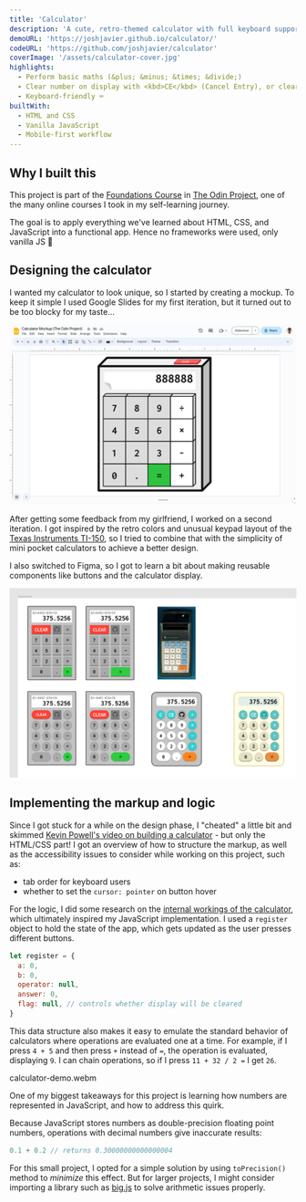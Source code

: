 ```yaml
---
title: 'Calculator'
description: 'A cute, retro-themed calculator with full keyboard support. No frameworks, just vanilla JavaScript and good ol’ HTML and CSS.'
demoURL: 'https://joshjavier.github.io/calculator/'
codeURL: 'https://github.com/joshjavier/calculator'
coverImage: '/assets/calculator-cover.jpg'
highlights:
  - Perform basic maths (&plus; &minus; &times; &divide;)
  - Clear number on display with <kbd>CE</kbd> (Cancel Entry), or clear entire calculation with <kbd>C</kbd> (Clear)
  - Keyboard-friendly ⌨️
builtWith:
  - HTML and CSS
  - Vanilla JavaScript
  - Mobile-first workflow
---
```


## Why I built this

This project is part of the [Foundations Course](https://www.theodinproject.com/paths/foundations/courses/foundations) in [The Odin Project](https://www.theodinproject.com/), one of the many online courses I took in my self-learning journey.

The goal is to apply everything we've learned about HTML, CSS, and JavaScript into a functional app. Hence no frameworks were used, only vanilla JS 🍦

## Designing the calculator

I wanted my calculator to look unique, so I started by creating a mockup. To keep it simple I used Google Slides for my first iteration, but it turned out to be too blocky for my taste...

![calculator-mockup-v1.jpg](/assets/calculator-mockup-v1.jpg)

After getting some feedback from my girlfriend, I worked on a second iteration. I got inspired by the retro colors and unusual keypad layout of the [Texas Instruments TI-150](http://www.datamath.org/BASIC/DATAMATH/ti-150.htm), so I tried to combine that with the simplicity of mini pocket calculators to achieve a better design.

I also switched to Figma, so I got to learn a bit about making reusable components like buttons and the calculator display.

![A look at my artboard showing the evolution of the design](/assets/calculator-design-evolution.png)

## Implementing the markup and logic

Since I got stuck for a while on the design phase, I "cheated" a little bit and skimmed [Kevin Powell's video on building a calculator](https://www.youtube.com/watch?v=EuwzyB_FQNs) - but only the HTML/CSS part! I got an overview of how to structure the markup, as well as the accessibility issues to consider while working on this project, such as:

- tab order for keyboard users
- whether to set the `cursor: pointer` on button hover

For the logic, I did some research on the [internal workings of the calculator](https://en.wikipedia.org/wiki/Calculator#Internal_workings), which ultimately inspired my JavaScript implementation. I used a `register` object to hold the state of the app, which gets updated as the user presses different buttons.

```js
let register = {
  a: 0,
  b: 0,
  operator: null,
  answer: 0,
  flag: null, // controls whether display will be cleared
}
```

This data structure also makes it easy to emulate the standard behavior of calculators where operations are evaluated one at a time. For example, if I press `4 + 5` and then press `+` instead of `=`, the operation is evaluated, displaying `9`. I can chain operations, so if I press `11 + 32 / 2 =` I get `26`.

calculator-demo.webm

One of my biggest takeaways for this project is learning how numbers are represented in JavaScript, and how to address this quirk.

Because JavaScript stores numbers as double-precision floating point numbers, operations with decimal numbers give inaccurate results:

```js
0.1 + 0.2 // returns 0.30000000000000004
```

For this small project, I opted for a simple solution by using `toPrecision()` method to _minimize_ this effect. But for larger projects, I might consider importing a library such as [big.js](https://github.com/MikeMcl/big.js/) to solve arithmetic issues properly.
